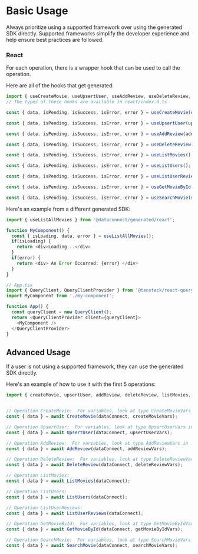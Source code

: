 # Basic Usage

Always prioritize using a supported framework over using the generated SDK
directly. Supported frameworks simplify the developer experience and help ensure
best practices are followed.




### React
For each operation, there is a wrapper hook that can be used to call the operation.

Here are all of the hooks that get generated:
```ts
import { useCreateMovie, useUpsertUser, useAddReview, useDeleteReview, useListMovies, useListUsers, useListUserReviews, useGetMovieById, useSearchMovie } from '@dataconnect/generated/react';
// The types of these hooks are available in react/index.d.ts

const { data, isPending, isSuccess, isError, error } = useCreateMovie(createMovieVars);

const { data, isPending, isSuccess, isError, error } = useUpsertUser(upsertUserVars);

const { data, isPending, isSuccess, isError, error } = useAddReview(addReviewVars);

const { data, isPending, isSuccess, isError, error } = useDeleteReview(deleteReviewVars);

const { data, isPending, isSuccess, isError, error } = useListMovies();

const { data, isPending, isSuccess, isError, error } = useListUsers();

const { data, isPending, isSuccess, isError, error } = useListUserReviews();

const { data, isPending, isSuccess, isError, error } = useGetMovieById(getMovieByIdVars);

const { data, isPending, isSuccess, isError, error } = useSearchMovie(searchMovieVars);

```

Here's an example from a different generated SDK:

```ts
import { useListAllMovies } from '@dataconnect/generated/react';

function MyComponent() {
  const { isLoading, data, error } = useListAllMovies();
  if(isLoading) {
    return <div>Loading...</div>
  }
  if(error) {
    return <div> An Error Occurred: {error} </div>
  }
}

// App.tsx
import { QueryClient, QueryClientProvider } from '@tanstack/react-query';
import MyComponent from './my-component';

function App() {
  const queryClient = new QueryClient();
  return <QueryClientProvider client={queryClient}>
    <MyComponent />
  </QueryClientProvider>
}
```



## Advanced Usage
If a user is not using a supported framework, they can use the generated SDK directly.

Here's an example of how to use it with the first 5 operations:

```js
import { createMovie, upsertUser, addReview, deleteReview, listMovies, listUsers, listUserReviews, getMovieById, searchMovie } from '@dataconnect/generated';


// Operation CreateMovie:  For variables, look at type CreateMovieVars in ../index.d.ts
const { data } = await CreateMovie(dataConnect, createMovieVars);

// Operation UpsertUser:  For variables, look at type UpsertUserVars in ../index.d.ts
const { data } = await UpsertUser(dataConnect, upsertUserVars);

// Operation AddReview:  For variables, look at type AddReviewVars in ../index.d.ts
const { data } = await AddReview(dataConnect, addReviewVars);

// Operation DeleteReview:  For variables, look at type DeleteReviewVars in ../index.d.ts
const { data } = await DeleteReview(dataConnect, deleteReviewVars);

// Operation ListMovies: 
const { data } = await ListMovies(dataConnect);

// Operation ListUsers: 
const { data } = await ListUsers(dataConnect);

// Operation ListUserReviews: 
const { data } = await ListUserReviews(dataConnect);

// Operation GetMovieById:  For variables, look at type GetMovieByIdVars in ../index.d.ts
const { data } = await GetMovieById(dataConnect, getMovieByIdVars);

// Operation SearchMovie:  For variables, look at type SearchMovieVars in ../index.d.ts
const { data } = await SearchMovie(dataConnect, searchMovieVars);


```
